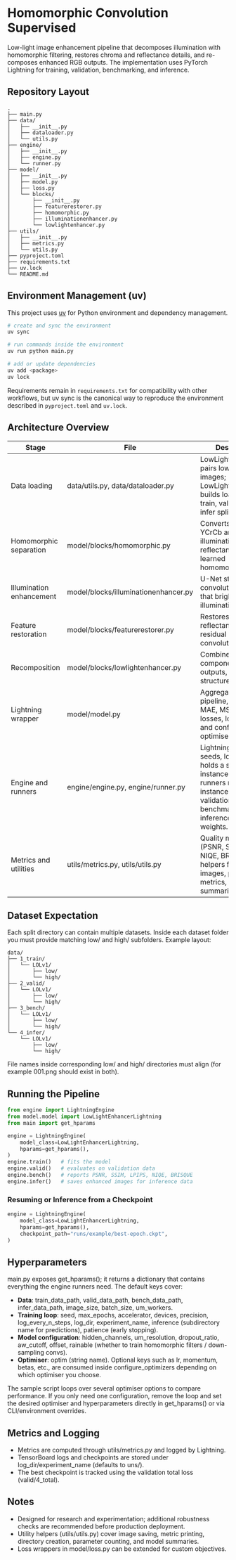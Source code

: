 ﻿# Homomorphic Convolution Supervised

Low-light image enhancement pipeline that decomposes illumination with homomorphic filtering, restores chroma and reflectance details, and re-composes enhanced RGB outputs. The implementation uses PyTorch Lightning for training, validation, benchmarking, and inference.

## Repository Layout

```
.
├── main.py
├── data/
│   ├── __init__.py
│   ├── dataloader.py
│   └── utils.py
├── engine/
│   ├── __init__.py
│   ├── engine.py
│   └── runner.py
├── model/
│   ├── __init__.py
│   ├── model.py
│   ├── loss.py
│   └── blocks/
│       ├── __init__.py
│       ├── featurerestorer.py
│       ├── homomorphic.py
│       ├── illuminationenhancer.py
│       └── lowlightenhancer.py
├── utils/
│   ├── __init__.py
│   ├── metrics.py
│   └── utils.py
├── pyproject.toml
├── requirements.txt
├── uv.lock
└── README.md
```

## Environment Management (uv)

This project uses [uv](https://github.com/astral-sh/uv) for Python environment and dependency management.

```bash
# create and sync the environment
uv sync

# run commands inside the environment
uv run python main.py

# add or update dependencies
uv add <package>
uv lock
```

Requirements remain in
`requirements.txt` for compatibility with other workflows, but uv sync is the canonical way to reproduce the environment described in `pyproject.toml` and `uv.lock`.

## Architecture Overview

| Stage | File | Description |
| --- | --- | --- |
| Data loading | data/utils.py, data/dataloader.py | LowLightDataset pairs low and high images; LowLightDataModule builds loaders for train, valid, bench, infer splits. |
| Homomorphic separation | model/blocks/homomorphic.py | Converts RGB and YCrCb and splits illumination and reflectance via a learned homomorphic filter. |
| Illumination enhancement | model/blocks/illuminationenhancer.py | U-Net style convolutional stack that brightens the illumination map. |
| Feature restoration | model/blocks/featurerestorer.py | Restores chroma and reflectance through residual double-convolution blocks. |
| Recomposition | model/blocks/lowlightenhancer.py | Combines restored components, clamps outputs, and returns structured tensors. |
| Lightning wrapper | model/model.py | Aggregates the pipeline, computes MAE, MSE, SSIM losses, logs metrics, and configures optimisers. |
| Engine and runners | engine/engine.py, engine/runner.py | LightningEngine seeds, logs, and holds a single model instance; stage runners reuse that instance so validation, benchmarking, and inference use trained weights. |
| Metrics and utilities | utils/metrics.py, utils/utils.py | Quality metrics (PSNR, SSIM, LPIPS, NIQE, BRISQUE) and helpers for saving images, printing metrics, and summarising models. |

## Dataset Expectation

Each split directory can contain multiple datasets. Inside each dataset folder you must provide matching low/ and high/ subfolders. Example layout:

```
data/
├── 1_train/
│   └── LOLv1/
│       ├── low/
│       └── high/
├── 2_valid/
│   └── LOLv1/
│       ├── low/
│       └── high/
├── 3_bench/
│   └── LOLv1/
│       ├── low/
│       └── high/
└── 4_infer/
    └── LOLv1/
        ├── low/
        └── high/
```

File names inside corresponding low/ and high/ directories must align (for example  001.png should exist in both).

## Running the Pipeline

```python
from engine import LightningEngine
from model.model import LowLightEnhancerLightning
from main import get_hparams

engine = LightningEngine(
    model_class=LowLightEnhancerLightning,
    hparams=get_hparams(),
)
engine.train()   # fits the model
engine.valid()   # evaluates on validation data
engine.bench()   # reports PSNR, SSIM, LPIPS, NIQE, BRISQUE
engine.infer()   # saves enhanced images for inference data
```

### Resuming or Inference from a Checkpoint

```python
engine = LightningEngine(
    model_class=LowLightEnhancerLightning,
    hparams=get_hparams(),
    checkpoint_path="runs/example/best-epoch.ckpt",
)
```

## Hyperparameters

main.py exposes get_hparams(); it returns a dictionary that contains everything the engine runners need. The default keys cover:

- **Data**: 	train_data_path, valid_data_path, bench_data_path, infer_data_path, image_size, batch_size,
um_workers.
- **Training loop**: seed, max_epochs, accelerator, devices, precision, log_every_n_steps, log_dir, experiment_name, inference (subdirectory name for predictions), patience (early stopping).
- **Model configuration**: hidden_channels,
um_resolution, dropout_ratio,
aw_cutoff, offset, 	rainable (whether to train homomorphic filters / down-sampling convs).
- **Optimiser**: optim (string name). Optional keys such as lr, momentum, betas, etc., are consumed inside configure_optimizers depending on which optimiser you choose.

The sample script loops over several optimiser options to compare performance. If you only need one configuration, remove the loop and set the desired optimiser and hyperparameters directly in get_hparams() or via CLI/environment overrides.

## Metrics and Logging

- Metrics are computed through utils/metrics.py and logged by Lightning.
- TensorBoard logs and checkpoints are stored under log_dir/experiment_name (defaults to
uns/<experiment>).
- The best checkpoint is tracked using the validation total loss (valid/4_total).

## Notes

- Designed for research and experimentation; additional robustness checks are recommended before production deployment.
- Utility helpers (utils/utils.py) cover image saving, metric printing, directory creation, parameter counting, and model summaries.
- Loss wrappers in model/loss.py can be extended for custom objectives.